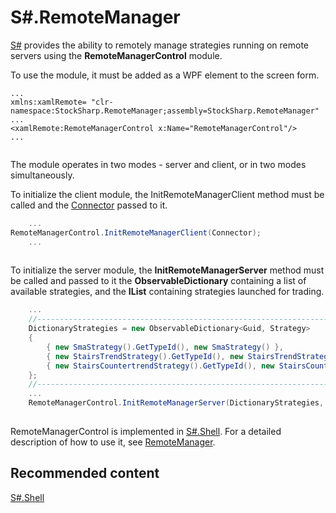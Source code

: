 # S\#.RemoteManager

[S\#](StockSharpAbout.md) provides the ability to remotely manage strategies running on remote servers using the **RemoteManagerControl** module.

To use the module, it must be added as a WPF element to the screen form.

```none
...
xmlns:xamlRemote= "clr-namespace:StockSharp.RemoteManager;assembly=StockSharp.RemoteManager"	  				
...
<xamlRemote:RemoteManagerControl x:Name="RemoteManagerControl"/>
...
	  				
```

The module operates in two modes \- server and client, or in two modes simultaneously.

To initialize the client module, the InitRemoteManagerClient method must be called and the [Connector](../api/StockSharp.Algo.Connector.html) passed to it.

```cs
	...
RemoteManagerControl.InitRemoteManagerClient(Connector);
	...	
		
```

To initialize the server module, the **InitRemoteManagerServer** method must be called and passed to it the **ObservableDictionary** containing a list of available strategies, and the **IList** containing strategies launched for trading.

```cs
	...
	//---------------------------------------------------------------------
	DictionaryStrategies = new ObservableDictionary<Guid, Strategy>
	{
		{ new SmaStrategy().GetTypeId(), new SmaStrategy() },
		{ new StairsTrendStrategy().GetTypeId(), new StairsTrendStrategy() },
		{ new StairsCountertrendStrategy().GetTypeId(), new StairsCountertrendStrategy() }
	};
	//---------------------------------------------------------------------
	...	
	RemoteManagerControl.InitRemoteManagerServer(DictionaryStrategies, RealtimeLayoutGroup.Strategies, LogManager);
		
```

RemoteManagerControl is implemented in [S\#.Shell](Shell.md). For a detailed description of how to use it, see [RemoteManager](Shell_RemoteManager.md).

## Recommended content

[S\#.Shell](Shell.md)
